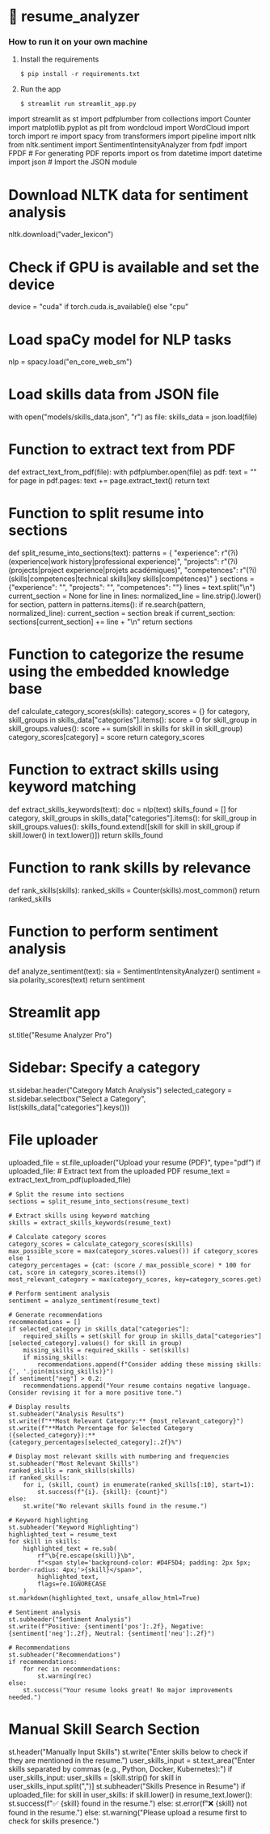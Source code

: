 # 💬 resume_analyzer

### How to run it on your own machine

1. Install the requirements

   ```
   $ pip install -r requirements.txt
   ```

2. Run the app

   ```
   $ streamlit run streamlit_app.py
   ```
import streamlit as st
import pdfplumber
from collections import Counter
import matplotlib.pyplot as plt
from wordcloud import WordCloud
import torch
import re
import spacy
from transformers import pipeline
import nltk
from nltk.sentiment import SentimentIntensityAnalyzer
from fpdf import FPDF  # For generating PDF reports
import os
from datetime import datetime
import json  # Import the JSON module

# Download NLTK data for sentiment analysis
nltk.download("vader_lexicon")

# Check if GPU is available and set the device
device = "cuda" if torch.cuda.is_available() else "cpu"

# Load spaCy model for NLP tasks
nlp = spacy.load("en_core_web_sm")

# Load skills data from JSON file
with open("models/skills_data.json", "r") as file:
    skills_data = json.load(file)

# Function to extract text from PDF
def extract_text_from_pdf(file):
    with pdfplumber.open(file) as pdf:
        text = ""
        for page in pdf.pages:
            text += page.extract_text()
    return text

# Function to split resume into sections
def split_resume_into_sections(text):
    patterns = {
        "experience": r"(?i)(experience|work history|professional experience)",
        "projects": r"(?i)(projects|project experience|projets académiques)",
        "competences": r"(?i)(skills|competences|technical skills|key skills|compétences)"
    }
    sections = {"experience": "", "projects": "", "competences": ""}
    lines = text.split("\n")
    current_section = None
    for line in lines:
        normalized_line = line.strip().lower()
        for section, pattern in patterns.items():
            if re.search(pattern, normalized_line):
                current_section = section
                break
        if current_section:
            sections[current_section] += line + "\n"
    return sections

# Function to categorize the resume using the embedded knowledge base
def calculate_category_scores(skills):
    category_scores = {}
    for category, skill_groups in skills_data["categories"].items():
        score = 0
        for skill_group in skill_groups.values():
            score += sum(skill in skills for skill in skill_group)
        category_scores[category] = score
    return category_scores

# Function to extract skills using keyword matching
def extract_skills_keywords(text):
    doc = nlp(text)
    skills_found = []
    for category, skill_groups in skills_data["categories"].items():
        for skill_group in skill_groups.values():
            skills_found.extend([skill for skill in skill_group if skill.lower() in text.lower()])
    return skills_found

# Function to rank skills by relevance
def rank_skills(skills):
    ranked_skills = Counter(skills).most_common()
    return ranked_skills

# Function to perform sentiment analysis
def analyze_sentiment(text):
    sia = SentimentIntensityAnalyzer()
    sentiment = sia.polarity_scores(text)
    return sentiment

# Streamlit app
st.title("Resume Analyzer Pro")

# Sidebar: Specify a category
st.sidebar.header("Category Match Analysis")
selected_category = st.sidebar.selectbox("Select a Category", list(skills_data["categories"].keys()))

# File uploader
uploaded_file = st.file_uploader("Upload your resume (PDF)", type="pdf")
if uploaded_file:
    # Extract text from the uploaded PDF
    resume_text = extract_text_from_pdf(uploaded_file)
    
    # Split the resume into sections
    sections = split_resume_into_sections(resume_text)
    
    # Extract skills using keyword matching
    skills = extract_skills_keywords(resume_text)
    
    # Calculate category scores
    category_scores = calculate_category_scores(skills)
    max_possible_score = max(category_scores.values()) if category_scores else 1
    category_percentages = {cat: (score / max_possible_score) * 100 for cat, score in category_scores.items()}
    most_relevant_category = max(category_scores, key=category_scores.get)
    
    # Perform sentiment analysis
    sentiment = analyze_sentiment(resume_text)
    
    # Generate recommendations
    recommendations = []
    if selected_category in skills_data["categories"]:
        required_skills = set(skill for group in skills_data["categories"][selected_category].values() for skill in group)
        missing_skills = required_skills - set(skills)
        if missing_skills:
            recommendations.append(f"Consider adding these missing skills: {', '.join(missing_skills)}")
    if sentiment["neg"] > 0.2:
        recommendations.append("Your resume contains negative language. Consider revising it for a more positive tone.")
    
    # Display results
    st.subheader("Analysis Results")
    st.write(f"**Most Relevant Category:** {most_relevant_category}")
    st.write(f"**Match Percentage for Selected Category ({selected_category}):** {category_percentages[selected_category]:.2f}%")
    
    # Display most relevant skills with numbering and frequencies
    st.subheader("Most Relevant Skills")
    ranked_skills = rank_skills(skills)
    if ranked_skills:
        for i, (skill, count) in enumerate(ranked_skills[:10], start=1):
            st.success(f"{i}. {skill}: {count}")
    else:
        st.write("No relevant skills found in the resume.")
    
    # Keyword highlighting
    st.subheader("Keyword Highlighting")
    highlighted_text = resume_text
    for skill in skills:
        highlighted_text = re.sub(
            rf"\b{re.escape(skill)}\b",
            f"<span style='background-color: #D4F5D4; padding: 2px 5px; border-radius: 4px;'>{skill}</span>",
            highlighted_text,
            flags=re.IGNORECASE
        )
    st.markdown(highlighted_text, unsafe_allow_html=True)
    
    # Sentiment analysis
    st.subheader("Sentiment Analysis")
    st.write(f"Positive: {sentiment['pos']:.2f}, Negative: {sentiment['neg']:.2f}, Neutral: {sentiment['neu']:.2f}")
    
    # Recommendations
    st.subheader("Recommendations")
    if recommendations:
        for rec in recommendations:
            st.warning(rec)
    else:
        st.success("Your resume looks great! No major improvements needed.")

# Manual Skill Search Section
st.header("Manually Input Skills")
st.write("Enter skills below to check if they are mentioned in the resume.")
user_skills_input = st.text_area("Enter skills separated by commas (e.g., Python, Docker, Kubernetes):")
if user_skills_input:
    user_skills = [skill.strip() for skill in user_skills_input.split(",")]
    st.subheader("Skills Presence in Resume")
    if uploaded_file:
        for skill in user_skills:
            if skill.lower() in resume_text.lower():
                st.success(f"✅ {skill} found in the resume.")
            else:
                st.error(f"❌ {skill} not found in the resume.")
    else:
        st.warning("Please upload a resume first to check for skills presence.")